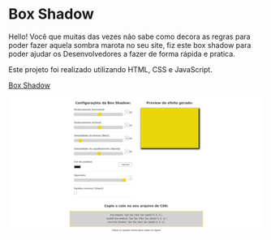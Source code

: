 # Box Shadow
 
Hello!
Você que muitas das vezes não sabe  como decora as regras para poder fazer aquela sombra marota no seu site, fiz este box shadow para poder ajudar os Desenvolvedores a fazer de forma rápida e pratica.

Este projeto foi realizado utilizando HTML, CSS e JavaScript.

<a href="https://box-shadow-ten.vercel.app/">Box Shadow</a>

<img src="img/print.png">